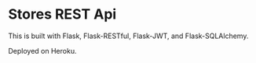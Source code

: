# Stores REST Api

This is built with Flask, Flask-RESTful, Flask-JWT, and Flask-SQLAlchemy.

Deployed on Heroku. 